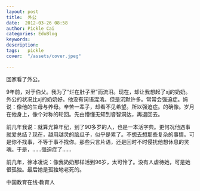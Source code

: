 ```yaml
---
layout: post  
title:  外公  
date:  2012-03-26 08:58  
author: Pickle Cai  
categories: EduBlog  
keywords: 
description:   
tags:	pickle   
cover:  "/assets/cover.jpeg"  

---  
```

    
 回家看了外公。

9年前，对于伯父。我为了“烂在肚子里”而流泪。现在，却让我想起了xj的奶奶。外公的状况比xj的奶奶好。他没有词语混淆。但是沉默许多。常常会强迫症。妈说：像他的生母与养母。辛苦一辈子，却看不见希望。所以强迫症。的确像。岁月在他身上，像个对称的轮回。先由懵懂无知到睿智洞达，再退回去。

前几年我说：就算光算年纪，到了90多岁的人，也是一本活字典。更何况他遇事就爱总结？现在，越用越灵的脑瓜子，似乎是累了。不想去想那些复杂的事情。可是你不找事，不等于事不找你。那些只言片语，还是回时不时侵扰他想休息的灵魂。于是，……强迫症了……

前几年，徐冰凌说：像我奶奶那样活到96岁，太可怜了。没有人虐待她，可是她很孤独。最后她是孤独地老死的。						

		    
 中国教育在线·教育人

